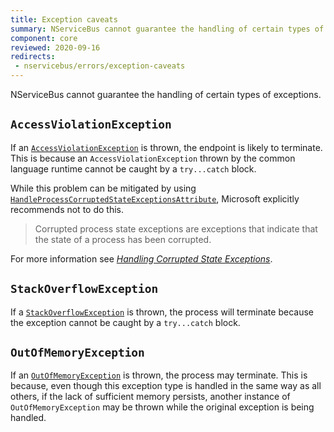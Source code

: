 ```yaml
---
title: Exception caveats
summary: NServiceBus cannot guarantee the handling of certain types of exceptions.
component: core
reviewed: 2020-09-16
redirects:
 - nservicebus/errors/exception-caveats
---
```


NServiceBus cannot guarantee the handling of certain types of exceptions.


## `AccessViolationException`

If an [`AccessViolationException`](https://docs.microsoft.com/en-us/dotnet/api/system.accessviolationexception) is thrown, the endpoint is likely to terminate. This is because an `AccessViolationException` thrown by the common language runtime cannot be caught by a `try...catch` block.

While this problem can be mitigated by using [`HandleProcessCorruptedStateExceptionsAttribute`](https://docs.microsoft.com/en-us/dotnet/api/system.runtime.exceptionservices.handleprocesscorruptedstateexceptionsattribute), Microsoft explicitly recommends not to do this.

> Corrupted process state exceptions are exceptions that indicate that the state of a process has been corrupted.

For more information see [_Handling Corrupted State Exceptions_](https://msdn.microsoft.com/en-us/magazine/dd419661.aspx#id0070035).


## `StackOverflowException`

If a [`StackOverflowException`](https://docs.microsoft.com/en-us/dotnet/api/system.stackoverflowexception) is thrown, the process will terminate because the exception cannot be caught by a `try...catch` block.


## `OutOfMemoryException`

If an [`OutOfMemoryException`](https://docs.microsoft.com/en-us/dotnet/api/system.outofmemoryexception) is thrown, the process may terminate. This is because, even though this exception type is handled in the same way as all others, if the lack of sufficient memory persists, another instance of `OutOfMemoryException` may be thrown while the original exception is being handled.
